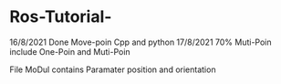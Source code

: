 # Ros-Tutorial-

16/8/2021 Done Move-poin Cpp and python
17/8/2021 70% Muti-Poin include One-Poin and Muti-Poin 

File MoDul contains Paramater position and orientation
